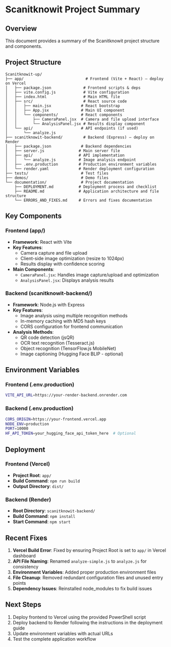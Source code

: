 # Scanitknowit Project Summary

## Overview

This document provides a summary of the Scanitknowit project structure and components.

## Project Structure

```
Scanitknowit-up/
├── app/                           # Frontend (Vite + React) — deploy on Vercel
│   ├── package.json              # Frontend scripts & deps
│   ├── vite.config.js            # Vite configuration
│   ├── index.html                # Main HTML file
│   ├── src/                      # React source code
│   │   ├── main.jsx             # React bootstrap
│   │   ├── App.jsx              # Main UI component
│   │   └── components/          # React components
│   │       ├── CameraPanel.jsx  # Camera and file upload interface
│   │       └── AnalysisPanel.jsx # Results display component
│   └── api/                     # API endpoints (if used)
│       └── analyze.js
├── scanitknowit-backend/         # Backend (Express) — deploy on Render
│   ├── package.json             # Backend dependencies
│   ├── server.js               # Main server file
│   ├── api/                    # API implementation
│   │   └── analyze.js          # Image analysis endpoint
│   ├── .env.production         # Production environment variables
│   └── render.yaml             # Render deployment configuration
├── tests/                       # Test files
├── demos/                       # Demo files
└── documentation/               # Project documentation
    ├── DEPLOYMENT.md           # Deployment process and checklist
    ├── README.md               # Application architecture and file structure
    └── ERRORS_AND_FIXES.md     # Errors and fixes documentation
```

## Key Components

### Frontend (app/)
- **Framework**: React with Vite
- **Key Features**:
  - Camera capture and file upload
  - Client-side image optimization (resize to 1024px)
  - Results display with confidence scoring
- **Main Components**:
  - `CameraPanel.jsx`: Handles image capture/upload and optimization
  - `AnalysisPanel.jsx`: Displays analysis results

### Backend (scanitknowit-backend/)
- **Framework**: Node.js with Express
- **Key Features**:
  - Image analysis using multiple recognition methods
  - In-memory caching with MD5 hash keys
  - CORS configuration for frontend communication
- **Analysis Methods**:
  - QR code detection (jsQR)
  - OCR text recognition (Tesseract.js)
  - Object recognition (TensorFlow.js MobileNet)
  - Image captioning (Hugging Face BLIP - optional)

## Environment Variables

### Frontend (.env.production)
```bash
VITE_API_URL=https://your-render-backend.onrender.com
```

### Backend (.env.production)
```bash
CORS_ORIGIN=https://your-frontend.vercel.app
NODE_ENV=production
PORT=10000
HF_API_TOKEN=your_hugging_face_api_token_here  # Optional
```

## Deployment

### Frontend (Vercel)
- **Project Root**: `app/`
- **Build Command**: `npm run build`
- **Output Directory**: `dist/`

### Backend (Render)
- **Root Directory**: `scanitknowit-backend/`
- **Build Command**: `npm install`
- **Start Command**: `npm start`

## Recent Fixes

1. **Vercel Build Error**: Fixed by ensuring Project Root is set to `app/` in Vercel dashboard
2. **API File Naming**: Renamed `analyze-simple.js` to `analyze.js` for consistency
3. **Environment Variables**: Added proper production environment files
4. **File Cleanup**: Removed redundant configuration files and unused entry points
5. **Dependency Issues**: Reinstalled node_modules to fix build issues

## Next Steps

1. Deploy frontend to Vercel using the provided PowerShell script
2. Deploy backend to Render following the instructions in the deployment guide
3. Update environment variables with actual URLs
4. Test the complete application workflow